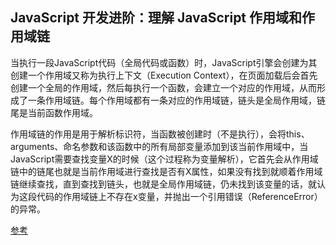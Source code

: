 ## JavaScript 开发进阶：理解 JavaScript 作用域和作用域链

当执行一段JavaScript代码（全局代码或函数）时，JavaScript引擎会创建为其创建一个作用域又称为执行上下文（Execution Context），在页面加载后会首先创建一个全局的作用域，然后每执行一个函数，会建立一个对应的作用域，从而形成了一条作用域链。每个作用域都有一条对应的作用域链，链头是全局作用域，链尾是当前函数作用域。

作用域链的作用是用于解析标识符，当函数被创建时（不是执行），会将this、arguments、命名参数和该函数中的所有局部变量添加到该当前作用域中，当JavaScript需要查找变量X的时候（这个过程称为变量解析），它首先会从作用域链中的链尾也就是当前作用域进行查找是否有X属性，如果没有找到就顺着作用域链继续查找，直到查找到链头，也就是全局作用域链，仍未找到该变量的话，就认为这段代码的作用域链上不存在x变量，并抛出一个引用错误（ReferenceError）的异常。

[参考](http://www.cnblogs.com/lhb25/archive/2011/09/06/javascript-scope-chain.html)

